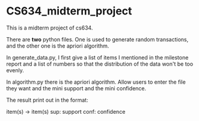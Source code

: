 # CS634_midterm_project
This is a midterm project of cs634.

There are **two** python files. One is used to generate random transactions, and the other one is the apriori algorithm.

In generate_data.py, I first give a list of items I mentioned in the milestone report and a list of numbers so that the distribution of the data won't be too evenly.

In algorithm.py there is the apriori algorithm. Allow users to enter the file they want and the mini support and the mini confidence.

The result print out in the format:

item(s) -> item(s) sup: support conf: confidence

